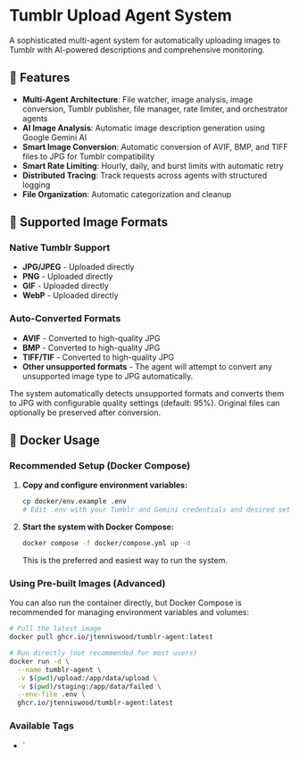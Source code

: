 # Tumblr Upload Agent System

A sophisticated multi-agent system for automatically uploading images to Tumblr with AI-powered descriptions and comprehensive monitoring.

## 🌟 Features

- **Multi-Agent Architecture**: File watcher, image analysis, image conversion, Tumblr publisher, file manager, rate limiter, and orchestrator agents
- **AI Image Analysis**: Automatic image description generation using Google Gemini AI
- **Smart Image Conversion**: Automatic conversion of AVIF, BMP, and TIFF files to JPG for Tumblr compatibility
- **Smart Rate Limiting**: Hourly, daily, and burst limits with automatic retry
- **Distributed Tracing**: Track requests across agents with structured logging
- **File Organization**: Automatic categorization and cleanup

## 📸 Supported Image Formats

### Native Tumblr Support
- **JPG/JPEG** - Uploaded directly
- **PNG** - Uploaded directly  
- **GIF** - Uploaded directly
- **WebP** - Uploaded directly

### Auto-Converted Formats
- **AVIF** - Converted to high-quality JPG
- **BMP** - Converted to high-quality JPG
- **TIFF/TIF** - Converted to high-quality JPG
- **Other unsupported formats** - The agent will attempt to convert any unsupported image type to JPG automatically.

The system automatically detects unsupported formats and converts them to JPG with configurable quality settings (default: 95%). Original files can optionally be preserved after conversion.

## 🐳 Docker Usage

### Recommended Setup (Docker Compose)

1. **Copy and configure environment variables:**
   ```bash
   cp docker/env.example .env
   # Edit .env with your Tumblr and Gemini credentials and desired settings
   ```
2. **Start the system with Docker Compose:**
   ```bash
   docker compose -f docker/compose.yml up -d
   ```
   This is the preferred and easiest way to run the system.

### Using Pre-built Images (Advanced)

You can also run the container directly, but Docker Compose is recommended for managing environment variables and volumes:

```bash
# Pull the latest image
docker pull ghcr.io/jtenniswood/tumblr-agent:latest

# Run directly (not recommended for most users)
docker run -d \
  --name tumblr-agent \
  -v $(pwd)/upload:/app/data/upload \
  -v $(pwd)/staging:/app/data/failed \
  --env-file .env \
  ghcr.io/jtenniswood/tumblr-agent:latest
```

### Available Tags

- `